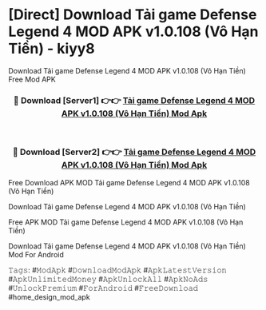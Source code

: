 # [Direct] Download Tải game Defense Legend 4 MOD APK v1.0.108 (Vô Hạn Tiền) - kiyy8
Download Tải game Defense Legend 4 MOD APK v1.0.108 (Vô Hạn Tiền) Free Mod APK

<div align="center">
<h3>🔴 Download [Server1] 👉👉 <a href="https://apk-comot.site?title=Tải_game_Defense_Legend_4_MOD_APK_v1.0.108_(Vô_Hạn_Tiền)">Tải game Defense Legend 4 MOD APK v1.0.108 (Vô Hạn Tiền) Mod Apk</a></h3><br>

<h3>🔴 Download [Server2] 👉👉 <a href="https://apk-comot.site?title=Tải_game_Defense_Legend_4_MOD_APK_v1.0.108_(Vô_Hạn_Tiền)">Tải game Defense Legend 4 MOD APK v1.0.108 (Vô Hạn Tiền) Mod Apk</a></h3>
</div>


Free Download APK MOD Tải game Defense Legend 4 MOD APK v1.0.108 (Vô Hạn Tiền)

Download Tải game Defense Legend 4 MOD APK v1.0.108 (Vô Hạn Tiền) 

Free APK MOD Tải game Defense Legend 4 MOD APK v1.0.108 (Vô Hạn Tiền) 

Download Tải game Defense Legend 4 MOD APK v1.0.108 (Vô Hạn Tiền) Mod For Android

𝚃𝚊𝚐𝚜: #𝙼𝚘𝚍𝙰𝚙𝚔 #𝙳𝚘𝚠𝚗𝚕𝚘𝚊𝚍𝙼𝚘𝚍𝙰𝚙𝚔 #𝙰𝚙𝚔𝙻𝚊𝚝𝚎𝚜𝚝𝚅𝚎𝚛𝚜𝚒𝚘𝚗 #𝙰𝚙𝚔𝚄𝚗𝚕𝚒𝚖𝚒𝚝𝚎𝚍𝙼𝚘𝚗𝚎𝚢 #𝙰𝚙𝚔𝚄𝚗𝚕𝚘𝚌𝚔𝙰𝚕𝚕 #𝙰𝚙𝚔𝙽𝚘𝙰𝚍𝚜 #𝚄𝚗𝚕𝚘𝚌𝚔𝙿𝚛𝚎𝚖𝚒𝚞𝚖 #𝙵𝚘𝚛𝙰𝚗𝚍𝚛𝚘𝚒𝚍 #𝙵𝚛𝚎𝚎𝙳𝚘𝚠𝚗𝚕𝚘𝚊𝚍 #home_design_mod_apk